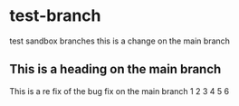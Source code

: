 # test-branch
test sandbox branches
this is a change on the main branch

## This is a heading on the main branch
This is a re fix of the bug fix on the main branch
1 2 3 4 5 6
